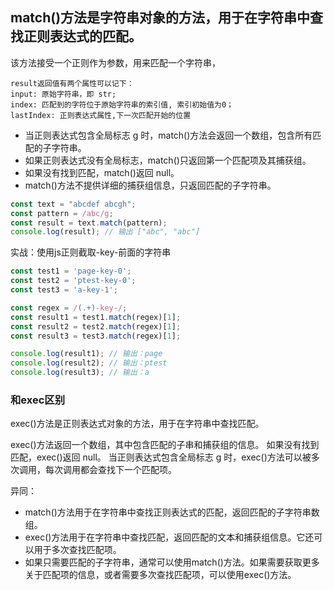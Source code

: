 
## match()方法是字符串对象的方法，用于在字符串中查找正则表达式的匹配。

该方法接受一个正则作为参数，用来匹配一个字符串，
```
result返回值有两个属性可以记下：
input: 原始字符串，即 str;
index: 匹配到的字符位于原始字符串的索引值, 索引初始值为0；
lastIndex: 正则表达式属性,下一次匹配开始的位置
```

* 当正则表达式包含全局标志 g 时，match()方法会返回一个数组，包含所有匹配的子字符串。
* 如果正则表达式没有全局标志，match()只返回第一个匹配项及其捕获组。
* 如果没有找到匹配，match()返回 null。
* match()方法不提供详细的捕获组信息，只返回匹配的子字符串。
```js
const text = "abcdef abcgh";
const pattern = /abc/g;
const result = text.match(pattern);
console.log(result); // 输出 ["abc", "abc"]
```

实战：使用js正则截取-key-前面的字符串
```js
const test1 = 'page-key-0';
const test2 = 'ptest-key-0';
const test3 = 'a-key-1';

const regex = /(.+)-key-/;
const result1 = test1.match(regex)[1];
const result2 = test2.match(regex)[1];
const result3 = test3.match(regex)[1];

console.log(result1); // 输出：page
console.log(result2); // 输出：ptest
console.log(result3); // 输出：a
```

### 和exec区别
exec()方法是正则表达式对象的方法，用于在字符串中查找匹配。

exec()方法返回一个数组，其中包含匹配的子串和捕获组的信息。
如果没有找到匹配，exec()返回 null。
当正则表达式包含全局标志 g 时，exec()方法可以被多次调用，每次调用都会查找下一个匹配项。

异同：
* match()方法用于在字符串中查找正则表达式的匹配，返回匹配的子字符串数组。
* exec()方法用于在字符串中查找匹配，返回匹配的文本和捕获组信息。它还可以用于多次查找匹配项。
* 如果只需要匹配的子字符串，通常可以使用match()方法。如果需要获取更多关于匹配项的信息，或者需要多次查找匹配项，可以使用exec()方法。